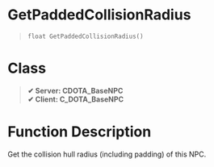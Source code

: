 # GetPaddedCollisionRadius
> `float GetPaddedCollisionRadius()`
# Class
> __✔ Server: CDOTA_BaseNPC__  
> __✔ Client: C_DOTA_BaseNPC__  
# Function Description
Get the collision hull radius (including padding) of this NPC.
